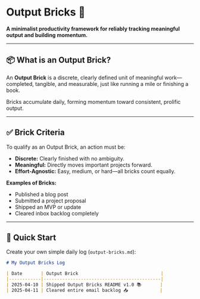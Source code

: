 # Output Bricks 🧱

**A minimalist productivity framework for reliably tracking meaningful output and building momentum.**

---

## 📦 What is an Output Brick?

An **Output Brick** is a discrete, clearly defined unit of meaningful work—completed, tangible, and measurable, just like running a mile or finishing a book.

Bricks accumulate daily, forming momentum toward consistent, prolific output.

---

## ✅ Brick Criteria

To qualify as an Output Brick, an action must be:

- **Discrete:** Clearly finished with no ambiguity.
- **Meaningful:** Directly moves important projects forward.
- **Effort-Agnostic:** Easy, medium, or hard—all bricks count equally.

**Examples of Bricks:**

- Published a blog post
- Submitted a project proposal
- Shipped an MVP or update
- Cleared inbox backlog completely

---

## 🚀 Quick Start

Create your own simple daily log (`output-bricks.md`):

```markdown
# My Output Bricks Log

| Date       | Output Brick                               |
|------------|--------------------------------------------|
| 2025-04-10 | Shipped Output Bricks README v1.0 📚       |
| 2025-04-11 | Cleared entire email backlog 📥            |
